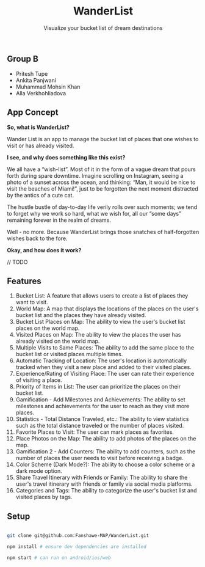 <br />
<h1 align="center">WanderList</h1>
<p align="center">Visualize your bucket list of dream destinations</p>
<br />

## Group B

- Pritesh Tupe
- Ankita Panjwani
- Muhammad Mohsin Khan
- Alla Verkhohliadova

## App Concept

**So, what is WanderList?**

Wander List is an app to manage the bucket list of places that one wishes to visit or has already visited.

**I see, and why does something like this exist?**

We all have a “wish-list”. Most of it in the form of a vague dream that pours forth during spare downtime. Imagine scrolling on Instagram, seeing a photo of a sunset across the ocean, and thinking: “Man, it would be nice to visit the beaches of Miami!”, just to be forgotten the next moment distracted by the antics of a cute cat.

The hustle bustle of day-to-day life verily rolls over such moments; we tend to forget why we work so hard, what we wish for, all our “some days” remaining forever in the realm of dreams.

Well - no more. Because WanderList brings those snatches of half-forgotten wishes back to the fore.

**Okay, and how does it work?**

// TODO

## Features

1. Bucket List: A feature that allows users to create a list of places they want to visit.
1. World Map: A map that displays the locations of the places on the user's bucket list and the places they have already visited.
1. Bucket List Places on Map: The ability to view the user's bucket list places on the world map.
1. Visited Places on Map: The ability to view the places the user has already visited on the world map.
1. Multiple Visits to Same Places: The ability to add the same place to the bucket list or visited places multiple times.
1. Automatic Tracking of Location: The user's location is automatically tracked when they visit a new place and added to their visited places.
1. Experience/Rating of Visiting Place: The user can rate their experience of visiting a place.
1. Priority of Items in List: The user can prioritize the places on their bucket list.
1. Gamification - Add Milestones and Achievements: The ability to set milestones and achievements for the user to reach as they visit more places.
1. Statistics - Total Distance Traveled, etc.: The ability to view statistics such as the total distance traveled or the number of places visited.
1. Favorite Places to Visit: The user can mark places as favorites.
1. Place Photos on the Map: The ability to add photos of the places on the map.
1. Gamification 2 - Add Counters: The ability to add counters, such as the number of places the user needs to visit before receiving a badge.
1. Color Scheme (Dark Mode?): The ability to choose a color scheme or a dark mode option.
1. Share Travel Itinerary with Friends or Family: The ability to share the user's travel itinerary with friends or family via social media platforms.
1. Categories and Tags: The ability to categorize the user's bucket list and visited places by tags.

## Setup

```bash

git clone git@github.com:Fanshawe-MAP/WanderList.git

npm install # ensure dev dependencies are installed

npm start # can run on android/ios/web

```

